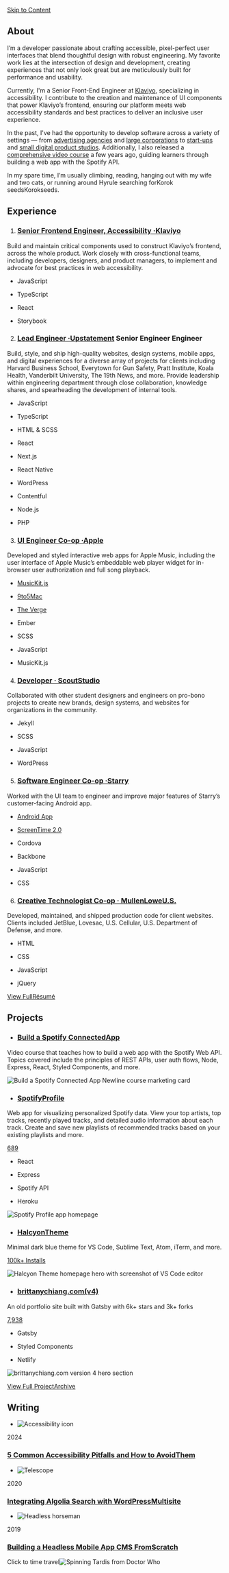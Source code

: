 [Skip to Content](https://brittanychiang.com/#content)

## About

I’m a developer passionate about crafting accessible, pixel-perfect user interfaces that blend thoughtful design with robust engineering. My favorite work lies at the intersection of design and development, creating experiences that not only look great but are meticulously built for performance and usability.

Currently, I'm a Senior Front-End Engineer at [Klaviyo](https://www.klaviyo.com/), specializing in accessibility. I contribute to the creation and maintenance of UI components that power Klaviyo’s frontend, ensuring our platform meets web accessibility standards and best practices to deliver an inclusive user experience.

In the past, I've had the opportunity to develop software across a variety of settings — from [advertising agencies](https://us.mullenlowe.com/) and [large corporations](https://www.apple.com/apple-music/) to [start-ups](https://starry.com/) and [small digital product studios](https://upstatement.com/). Additionally, I also released a [comprehensive video course](https://www.newline.co/courses/build-a-spotify-connected-app) a few years ago, guiding learners through building a web app with the Spotify API.

In my spare time, I’m usually climbing, reading, hanging out with my wife and two cats, or running around Hyrule searching forKorok seedsKorokseeds.

## Experience

1. ### [Senior Frontend Engineer, Accessibility ·Klaviyo](https://www.klaviyo.com/)



Build and maintain critical components used to construct Klaviyo’s frontend, across the whole product. Work closely with cross-functional teams, including developers, designers, and product managers, to implement and advocate for best practices in web accessibility.



- JavaScript

- TypeScript

- React

- Storybook


2. ### [Lead Engineer ·Upstatement](https://upstatement.com/)      Senior Engineer        Engineer



Build, style, and ship high-quality websites, design systems, mobile apps, and digital experiences for a diverse array of projects for clients including Harvard Business School, Everytown for Gun Safety, Pratt Institute, Koala Health, Vanderbilt University, The 19th News, and more. Provide leadership within engineering department through close collaboration, knowledge shares, and spearheading the development of internal tools.



- JavaScript

- TypeScript

- HTML & SCSS

- React

- Next.js

- React Native

- WordPress

- Contentful

- Node.js

- PHP


3. ### [UI Engineer Co-op ·Apple](https://www.apple.com/apple-music/)



Developed and styled interactive web apps for Apple Music, including the user interface of Apple Music’s embeddable web player widget for in-browser user authorization and full song playback.



- [MusicKit.js](https://developer.apple.com/documentation/musickitjs)
- [9to5Mac](https://9to5mac.com/2018/06/03/apple-music-embeddable-web-player-listen-browser/)
- [The Verge](https://www.theverge.com/2017/10/5/16433770/facebook-messenger-apple-music-bot-song-streaming)

- Ember

- SCSS

- JavaScript

- MusicKit.js


4. ### [Developer · ScoutStudio](https://scout.camd.northeastern.edu/)



Collaborated with other student designers and engineers on pro-bono projects to create new brands, design systems, and websites for organizations in the community.



- Jekyll

- SCSS

- JavaScript

- WordPress


5. ### [Software Engineer Co-op ·Starry](https://starry.com/)



Worked with the UI team to engineer and improve major features of Starry’s customer-facing Android app.



- [Android App](https://play.google.com/store/apps/details?id=com.starry.management&hl=en_US&gl=US)
- [ScreenTime 2.0](https://starry.com/blog/product/whats-new-screentime-just-got-better-for-parents)

- Cordova

- Backbone

- JavaScript

- CSS


6. ### [Creative Technologist Co-op · MullenLoweU.S.](https://us.mullenlowe.com/)



Developed, maintained, and shipped production code for client websites. Clients included JetBlue, Lovesac, U.S. Cellular, U.S. Department of Defense, and more.



- HTML

- CSS

- JavaScript

- jQuery


[View FullRésumé](https://brittanychiang.com/resume.pdf)

## Projects

- ### [Build a Spotify ConnectedApp](https://www.newline.co/courses/build-a-spotify-connected-app)



Video course that teaches how to build a web app with the Spotify Web API. Topics covered include the principles of REST APIs, user auth flows, Node, Express, React, Styled Components, and more.



![Build a Spotify Connected App Newline course marketing card](https://brittanychiang.com/_next/image?url=%2Fimages%2Fprojects%2Fcourse-card.png&w=640&q=75)

- ### [SpotifyProfile](https://spotify-profile.herokuapp.com/)



Web app for visualizing personalized Spotify data. View your top artists, top tracks, recently played tracks, and detailed audio information about each track. Create and save new playlists of recommended tracks based on your existing playlists and more.

[689](https://github.com/bchiang7/spotify-profile)

- React

- Express

- Spotify API

- Heroku


![Spotify Profile app homepage](https://brittanychiang.com/_next/image?url=%2Fimages%2Fprojects%2Fspotify-profile.png&w=640&q=75)

- ### [HalcyonTheme](https://halcyon-theme.netlify.app/)



Minimal dark blue theme for VS Code, Sublime Text, Atom, iTerm, and more.

[100k+ Installs](https://marketplace.visualstudio.com/items?itemName=brittanychiang.halcyon-vscode)

![Halcyon Theme homepage hero with screenshot of VS Code editor](https://brittanychiang.com/_next/image?url=%2Fimages%2Fprojects%2Fhalcyon.png&w=640&q=75)

- ### [brittanychiang.com(v4)](https://v4.brittanychiang.com/)



An old portfolio site built with Gatsby with 6k+ stars and 3k+ forks

[7,938](https://github.com/bchiang7/v4)

- Gatsby

- Styled Components

- Netlify


![brittanychiang.com version 4 hero section](https://brittanychiang.com/_next/image?url=%2Fimages%2Fprojects%2Fv4.png&w=640&q=75)

[View Full ProjectArchive](https://brittanychiang.com/archive)

## Writing

- ![Accessibility icon](https://brittanychiang.com/_next/image?url=%2Fimages%2Fwriting%2Fa11y.png&w=640&q=75)



2024



### [5 Common Accessibility Pitfalls and How to AvoidThem](https://klaviyo.tech/5-common-accessibility-pitfalls-and-how-to-avoid-them-e316dfc55ff0)

- ![Telescope](https://brittanychiang.com/_next/image?url=%2Fimages%2Fwriting%2Falgolia-search.jpeg&w=640&q=75)



2020



### [Integrating Algolia Search with WordPressMultisite](https://upstatement.com/blog/integrating-algolia-search-with-wordpress-multisite/)

- ![Headless horseman](https://brittanychiang.com/_next/image?url=%2Fimages%2Fwriting%2Fheadless.jpeg&w=640&q=75)



2019



### [Building a Headless Mobile App CMS FromScratch](https://upstatement.com/blog/building-a-headless-mobile-app-cms-from-scratch/)


Click to time travel![Spinning Tardis from Doctor Who](https://brittanychiang.com/_next/image?url=%2Fimages%2Ftardis%2Frotate.gif&w=256&q=75)